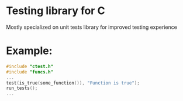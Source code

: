 # Testing library for C

Mostly specialized on unit tests library for improved testing experience

# Example:

```c
#include "ctest.h"
#include "funcs.h"
...
test(is_true(some_function()), "Function is true");
run_tests();
...

```
